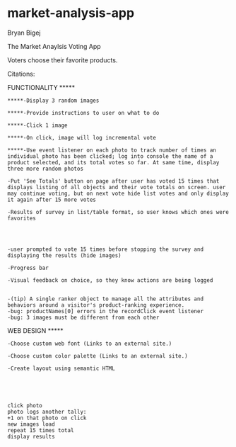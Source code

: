 # market-analysis-app

Bryan Bigej

The Market Anaylsis Voting App

Voters choose their favorite products.

Citations: 


FUNCTIONALITY *****

    *****-Display 3 random images

    *****-Provide instructions to user on what to do

    *****-Click 1 image

    *****-On click, image will log incremental vote 

    *****-Use event listener on each photo to track number of times an individual photo has been clicked; log into console the name of a product selected, and its total votes so far. At same time, display three more random photos

    -Put 'See Totals' button on page after user has voted 15 times that displays listing of all objects and their vote totals on screen. user may continue voting, but on next vote hide list votes and only display it again after 15 more votes

    -Results of survey in list/table format, so user knows which ones were favorites


    

    -user prompted to vote 15 times before stopping the survey and displaying the results (hide images)

    -Progress bar

    -Visual feedback on choice, so they know actions are being logged
    

    -(tip) A single ranker object to manage all the attributes and behaviors around a visitor's product-ranking experience.
    -bug: productNames[0] errors in the recordClick event listener
    -bug: 3 images must be different from each other

WEB DESIGN *****

    -Choose custom web font (Links to an external site.)

    -Choose custom color palette (Links to an external site.)

    -Create layout using semantic HTML





    click photo
    photo logs another tally:
    +1 on that photo on click
    new images load
    repeat 15 times total
    display results












